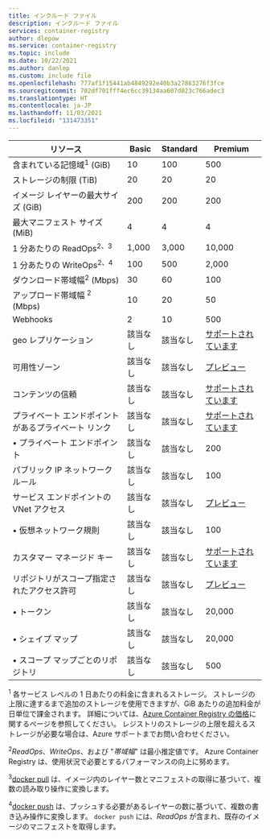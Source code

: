 ```yaml
---
title: インクルード ファイル
description: インクルード ファイル
services: container-registry
author: dlepow
ms.service: container-registry
ms.topic: include
ms.date: 10/22/2021
ms.author: danlep
ms.custom: include file
ms.openlocfilehash: 777af1f15441ab4849292e40b3a27863276f3fce
ms.sourcegitcommit: 702df701fff4ec6cc39134aa607d023c766adec3
ms.translationtype: HT
ms.contentlocale: ja-JP
ms.lasthandoff: 11/03/2021
ms.locfileid: "131473351"
---
```

| リソース | Basic | Standard | Premium |
|---|---|---|---|
| 含まれている記憶域<sup>1</sup> (GiB) | 10 | 100 | 500 |
| ストレージの制限 (TiB) | 20| 20 | 20 |
| イメージ レイヤーの最大サイズ (GiB) | 200 | 200 | 200 |
| 最大マニフェスト サイズ (MiB) | 4 | 4 | 4 |
| 1 分あたりの ReadOps<sup>2、3</sup> | 1,000 | 3,000 | 10,000 |
| 1 分あたりの WriteOps<sup>2、4</sup> | 100 | 500 | 2,000 |
| ダウンロード帯域幅<sup>2</sup> (Mbps) | 30 | 60 | 100 |
| アップロード帯域幅 <sup>2</sup> (Mbps) | 10 | 20 | 50 |
| Webhooks | 2 | 10 | 500 |
| geo レプリケーション | 該当なし | 該当なし | [サポートされています][geo-replication] |
| 可用性ゾーン | 該当なし | 該当なし | [プレビュー][zones] |
| コンテンツの信頼 | 該当なし | 該当なし | [サポートされています][content-trust] |
| プライベート エンドポイントがあるプライベート リンク | 該当なし | 該当なし | [サポートされています][plink] |
| &bull; プライベート エンドポイント | 該当なし | 該当なし | 200 |
| パブリック IP ネットワーク ルール | 該当なし | 該当なし | 100 |
| サービス エンドポイントの VNet アクセス | 該当なし | 該当なし | [プレビュー][vnet] |
| &bull; 仮想ネットワーク規則 | 該当なし | 該当なし | 100 |
| カスタマー マネージド キー | 該当なし | 該当なし | [サポートされています][cmk] |
| リポジトリがスコープ指定されたアクセス許可 | 該当なし | 該当なし | [プレビュー][token]|
| &bull; トークン | 該当なし | 該当なし | 20,000 |
| &bull; シェイプ マップ | 該当なし | 該当なし | 20,000 |
| &bull; スコープ マップごとのリポジトリ | 該当なし | 該当なし | 500 |


<sup>1</sup> 各サービス レベルの 1 日あたりの料金に含まれるストレージ。 ストレージの上限に達するまで追加のストレージを使用できますが、GiB あたりの追加料金が日単位で課金されます。 詳細については、[Azure Container Registry の価格][pricing]に関するページを参照してください。 レジストリのストレージの上限を超えるストレージが必要な場合は、Azure サポートまでお問い合わせください。

<sup>2</sup>*ReadOps*、*WriteOps*、および "*帯域幅*" は最小推定値です。 Azure Container Registry は、使用状況で必要とするパフォーマンスの向上に努めます。

<sup>3</sup>[docker pull](https://docs.docker.com/registry/spec/api/#pulling-an-image) は、イメージ内のレイヤー数とマニフェストの取得に基づいて、複数の読み取り操作に変換します。

<sup>4</sup>[docker push](https://docs.docker.com/registry/spec/api/#pushing-an-image) は、プッシュする必要があるレイヤーの数に基づいて、複数の書き込み操作に変換します。 `docker push` には、*ReadOps* が含まれ、既存のイメージのマニフェストを取得します。

<!-- LINKS - External -->
[pricing]: https://azure.microsoft.com/pricing/details/container-registry/

<!-- LINKS - Internal -->
[geo-replication]: ../articles/container-registry/container-registry-geo-replication.md
[content-trust]: ../articles/container-registry/container-registry-content-trust.md
[vnet]: ../articles/container-registry/container-registry-vnet.md
[plink]: ../articles/container-registry/container-registry-private-link.md
[cmk]: ../articles/container-registry/container-registry-customer-managed-keys.md
[token]: ../articles/container-registry/container-registry-repository-scoped-permissions.md
[zones]: ../articles/container-registry/zone-redundancy.md
